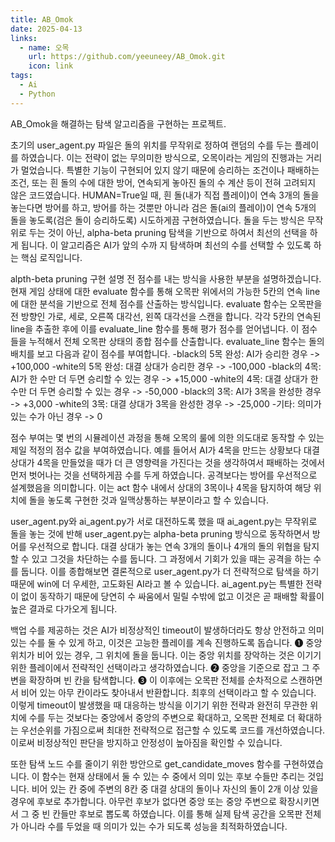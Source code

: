 ```yaml
---
title: AB_Omok
date: 2025-04-13
links:
  - name: 오목
    url: https://github.com/yeeuneey/AB_Omok.git
    icon: link
tags:
  - Ai
  - Python
---
```


AB_Omok을 해결하는 탐색 알고리즘을 구현하는 프로젝트.

<!--more-->

초기의 user_agent.py 파일은 돌의 위치를 무작위로 정하여 랜덤의 수를 두는 플레이를 하였습니다. 이는 전략이 없는 무의미한 방식으로, 오목이라는 게임의 진행과는 거리가 멀었습니다. 특별한 기능이 구현되어 있지 않기 때문에 승리하는 조건이나 패배하는 조건, 또는 흰 돌의 수에 대한 방어, 연속되게 놓아진 돌의 수 계산 등이 전혀 고려되지 않은 코드였습니다. HUMAN=True일 때, 흰 돌(내가 직접 플레이)이 연속 3개의 돌을 놓는다면 방어를 하고, 방어를 하는 것뿐만 아니라 검은 돌(ai의 플레이)이 연속 5개의 돌을 놓도록(검은 돌이 승리하도록) 시도하게끔 구현하였습니다. 돌을 두는 방식은 무작위로 두는 것이 아닌, alpha-beta pruning 탐색을 기반으로 하여서 최선의 선택을 하게 됩니다. 이 알고리즘은 AI가 앞의 수까
지 탐색하며 최선의 수를 선택할 수 있도록 하는 핵심 로직입니다. 

alpth-beta pruning 구현 설명 전 점수를 내는 방식을 사용한 부분을 설명하겠습니다. 현재 게임 상태에 대한 evaluate 함수를 통해 오목판 위에서의 가능한 5칸의 연속 line에 대한 분석을 기반으로 전체 점수를 산출하는 방식입니다. evaluate 함수는 오목판을 전 방향인 가로, 세로, 오른쪽 대각선, 왼쪽 대각선을 스캔을 합니다. 각각 5칸의 연속된 line을 추출한 후에 이를 evaluate_line 함수를 통해 평가 점수를 얻어냅니다. 이 점수들을 누적해서 전체 오목판 상태의 종합 점수를 산출합니다. evaluate_line 함수는 돌의 배치를 보고 다음과 같이 점수를 부여합니다.
 -black의 5목 완성: AI가 승리한 경우 -> +100,000
 -white의 5목 완성: 대결 상대가 승리한 경우 -> -100,000
 -black의 4목: AI가 한 수만 더 두면 승리할 수 있는 경우 -> +15,000
 -white의 4목: 대결 상대가 한 수만 더 두면 승리할 수 있는 경우 -> -50,000
 -black의 3목: AI가 3목을 완성한 경우 -> +3,000
 -white의 3목: 대결 상대가 3목을 완성한 경우 -> -25,000
 -기타: 의미가 있는 수가 아닌 경우 -> 0

점수 부여는 몇 번의 시뮬레이션 과정을 통해 오목의 룰에 의한 의도대로 동작할 수 있는 제일 적정의 점수 값을 부여하였습니다. 예를 들어서 AI가 4목을 만드는 상황보다 대결 상대가 4목을 만들었을 때가 더 큰 영향력을 가진다는 것을 생각하여서 패배하는 것에서 먼저 벗어나는 것을 선택하게끔 수를 두게 하였습니다. 공격보다는 방어를 우선적으로 설계했음을 의미합니다. 이는 act 함수 내에서 상대의 3목이나 4목을 탐지하여 해당 위치에 돌을 놓도록 구현한 것과 일맥상통하는 부분이라고 할 수 있습니다.

user_agent.py와 ai_agent.py가 서로 대전하도록 했을 때 ai_agent.py는 무작위로 돌을 놓는 것에 반해 user_agent.py는 alpha-beta pruning 방식으로 동작하면서 방어를 우선적으로 합니다. 대결 상대가 놓는 연속 3개의 돌이나 4개의 돌의 위협을 탐지할 수 있고 그것을 차단하는 수를 둡니다. 그 과정에서 기회가 있을 때는 공격을 하는 수를 둡니다. 이를 종합해보면 결론적으로 user_agent.py가 더 전략적으로 탐색을 하기 때문에 win에 더 우세한, 고도화된 AI라고 볼 수 있습니다. ai_agent.py는 특별한 전략이 없이 동작하기 때문에 당연히 수 싸움에서 밀릴 수밖에 없고 이것은 곧 패배할 확률이 높은 결과로 다가오게 됩니다.

백업 수를 제공하는 것은 AI가 비정상적인 timeout이 발생하더라도 항상 안전하고 의미 있는 수를 둘 수 있게 하고, 이것은 고능한 플레이를 계속 진행하도록 돕습니다.
 ❶ 중앙 위치가 비어 있는 경우, 그 위치에 돌을 둡니다. 이는 중앙 위치를 장악하는 것은 이기기 위한 플레이에서 전략적인 선택이라고 생각하였습니다.
 ❷ 중앙을 기준으로 잡고 그 주변을 확장하며 빈 칸을 탐색합니다.
 ❸ 이 이후에는 오목판 전체를 순차적으로 스캔하면서 비어 있는 아무 칸이라도 찾아내서 반환합니다. 최후의 선택이라고 할 수 있습니다.
이렇게 timeout이 발생했을 때 대응하는 방식을 이기기 위한 전략과 완전히 무관한 위치에 수를 두는 것보다는 중앙에서 중앙의 주변으로 확대하고, 오목판 전체로 더 확대하는 우선순위를 가짐으로써 최대한 전략적으로 접근할 수 있도록 코드를 개선하였습니다. 이로써 비정상적인 판단을 방지하고 안정성이 높아짐을 확인할 수 있습니다.

또한 탐색 노드 수를 줄이기 위한 방안으로 get_candidate_moves 함수를 구현하였습니다. 이 함수는 현재 상태에서 둘 수 있는 수 중에서 의미 있는 후보 수들만 추리는 것입니다. 비어 있는 칸 중에 주변의 8칸 중 대결 상대의 돌이나 자신의 돌이 2개 이상 있을 경우에 후보로 추가합니다. 아무런 후보가 없다면 중앙 또는 중앙 주변으로 확장시키면서 그 중 빈 칸들만 후보로 뽑도록 하였습니다. 이를 통해 실제 탐색 공간을 오목판 전체가 아니라 수를 두었을 때 의미가 있는 수가 되도록 성능을 최적화하였습니다.
